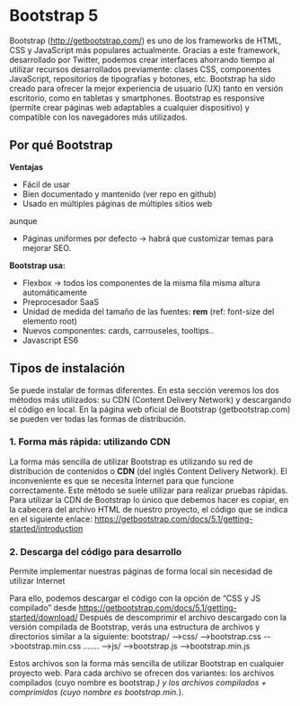 ﻿# Bootstrap 5
Bootstrap (http://getbootstrap.com/) es uno de los frameworks de HTML, CSS y JavaScript más populares actualmente. Gracias a este framework, desarrollado por
Twitter, podemos crear interfaces ahorrando tiempo al utilizar recursos desarrollados previamente: clases CSS, componentes JavaScript, repositorios de
tipografías y botones, etc. Bootstrap ha sido creado para ofrecer la mejor experiencia de usuario (UX) tanto en versión escritorio, como en tabletas y smartphones.
Bootstrap es responsive (permite crear páginas web adaptables a cualquier dispositivo) y compatible con los navegadores más utilizados.

## Por qué Bootstrap
**Ventajas**

-   Fácil de usar
-   Bien documentado y mantenido (ver repo en github)
-   Usado en múltiples páginas de múltiples sitios web

aunque

-   Páginas uniformes por defecto -> habrá que customizar temas para mejorar SEO.

**Bootstrap usa:**

-   Flexbox -> todos los componentes de la misma fila misma altura automáticamente
-   Preprocesador SaaS
-   Unidad de medida del tamaño de las fuentes: **rem** (ref: font-size del elemento root)
-   Nuevos componentes: cards, carrouseles,  tooltips..
-   Javascript ES6

## Tipos de instalación
Se puede instalar de formas diferentes. En esta sección veremos los dos métodos más utilizados: su CDN (Content Delivery Network) y descargando el código en local. En la página web oficial de Bootstrap (getbootstrap.com) se pueden ver todas las formas de
distribución.
### 1. Forma más rápida: utilizando CDN
La forma más sencilla de utilizar Bootstrap es utilizando su red de distribución de contenidos o **CDN** (del inglés Content Delivery Network). El inconveniente es que se necesita Internet para que funcione correctamente. Este método se suele utilizar para realizar pruebas rápidas.
Para utilizar la CDN de Bootstrap lo único que debemos hacer es copiar, en la cabecera del archivo HTML de nuestro proyecto, el código que se indica en el siguiente enlace:
https://getbootstrap.com/docs/5.1/getting-started/introduction

### 2. Descarga del código para desarrollo
Permite implementar nuestras páginas de forma local sin
necesidad de utilizar Internet

Para ello, podemos descargar el código con la opción de “CSS y JS compilado” desde https://getbootstrap.com/docs/5.1/getting-started/download/
Después de descomprimir el archivo descargado con la versión compilada de Bootstrap, verás una estructura de archivos y directorios similar a la siguiente:
bootstrap/
	-->css/
		-->bootstrap.css
		-->bootstrap.min.css
		.......
    -->js/
		-->bootstrap.js
		-->bootstrap.min.js

Estos archivos son la forma más sencilla de utilizar Bootstrap en cualquier proyecto web. Para cada archivo se ofrecen dos variantes: los archivos compilados (cuyo
nombre es bootstrap.*) y los archivos compilados + comprimidos (cuyo nombre es
bootstrap.min.*).

